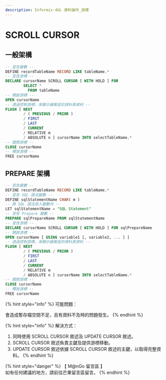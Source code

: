 ```yaml
---
description: Informix-4GL 資料操作_游標
---
```


# SCROLL CURSOR

## 一般架構

```sql
-- 宣告變數 --
DEFINE recordTableName RECORD LIKE tableName.*
-- 宣告游標 --
DECLARE cursorName SCROLL CURSOR [ WITH HOLD ] FOR
        SELECT *
          FROM tableName
-- 開啟游標 --
OPEN cursorName
-- 透過控制游標，來顯示緩衝區的資料表資料 --
FLUSH [ NEXT
        / ( PREVIOUS / PRIOR )
        / FIRST
        / LAST
        / CURRENT
        / RELATIVE m
        / ABSOLUTE n ] cursorName INTO selectTableName.*
-- 關閉游標 --
CLOSE cursorName
-- 釋放游標 --
FREE cursorName
```

## PREPARE 架構

```sql
-- 宣告變數 --
DEFINE recordTableName RECORD LIKE tableName.*
-- 宣告 SQL 語法變數 --
DEFINE sqlStatementName CHAR( m )
-- 將 SQL 語法放入變數內 --
LET sqlStatementName = "SQL Statement"
-- 宣告 Prepare 變數 --
PREPARE sqlPrepareName FROM sqlStatementName
-- 宣告游標 --
DECLARE cursorName SCROLL CURSOR [ WITH HOLD ] FOR sqlPrepareName
-- 開啟游標 --
OPEN cursorName [ USING variable1 [, variable2, ... ] ]
-- 透過控制游標，來顯示緩衝區的資料表資料 --
FLUSH [ NEXT
        / ( PREVIOUS / PRIOR )
        / FIRST
        / LAST
        / CURRENT
        / RELATIVE m
        / ABSOLUTE n ] cursorName INTO selectTableName.*
-- 關閉游標 --
CLOSE cursorName
-- 釋放游標 --
FREE cursorName
```

{% hint style="info" %}
可能問題：

會造成暫存檔空間不足，且有資料不及時的問題發生。
{% endhint %}

{% hint style="info" %}
解決方式：

1. 同時使用 SCROLL CURSOR 敘述及 UPDATE CURSOR 敘述。
2. SCROLL CURSOR 敘述負責主鍵及提供游標移動。
3. UPDATE CURSOR 敘述依據 SCROLL CURSOR 敘述的主鍵，以取得完整資料。
{% endhint %}



{% hint style="danger" %}
【 M@nGo 留言區 】\
如有任何建議的地方，請前往芒果留言區留言。
{% endhint %}
